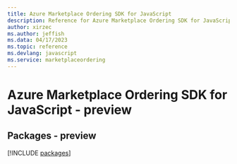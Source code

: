 ```yaml
---
title: Azure Marketplace Ordering SDK for JavaScript
description: Reference for Azure Marketplace Ordering SDK for JavaScript
author: xirzec
ms.author: jeffish
ms.data: 04/17/2023
ms.topic: reference
ms.devlang: javascript
ms.service: marketplaceordering
---
```

# Azure Marketplace Ordering SDK for JavaScript - preview
## Packages - preview
[!INCLUDE [packages](marketplace-ordering-index.md)]